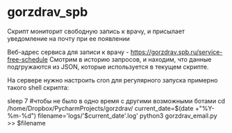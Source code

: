 # gorzdrav_spb
Скрипт мониторит свободную запись к врачу, и присылает уведомление на почту при ее появлении

Веб-адрес сервиса для записи к врачу - https://gorzdrav.spb.ru/service-free-schedule
Смотрим в историю запросов, и находим, что данные подгружаются из JSON, которые используется в текущем скрипте.

На сервере нужно настроить cron для регулярного запуска примерно такого shell скрипта:

sleep 7 #чтобы не было в одно время с другими возможными ботами
cd /home/Dropbox/PycharmProjects/gorzdrav/
current_date=$(date +"%Y-%m-%d")
filename='logs/'$current_date'.log'
python3 gorzdrav_email.py >> $filename
